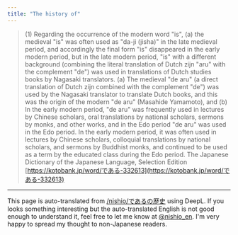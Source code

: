 ```yaml
---
title: "The history of"
---
```


>  (1) Regarding the occurrence of the modern word "is", (a) the medieval "is" was often used as "da-ji (jisha)" in the late medieval period, and accordingly the final form "is" disappeared in the early modern period, but in the late modern period, "is" with a different background (combining the literal translation of Dutch zijn "aru" with the complement "de") was used in translations of Dutch studies books by Nagasaki translators. (a) The medieval "de aru" (a direct translation of Dutch zijn combined with the complement "de") was used by the Nagasaki translator to translate Dutch books, and this was the origin of the modern "de aru" (Masahide Yamamoto), and (b) In the early modern period, "de aru" was frequently used in lectures by Chinese scholars, oral translations by national scholars, sermons by monks, and other works, and in the Edo period "de aru" was used in the Edo period. In the early modern period, it was often used in lectures by Chinese scholars, colloquial translations by national scholars, and sermons by Buddhist monks, and continued to be used as a term by the educated class during the Edo period.
The Japanese Dictionary of the Japanese Language, Selection Edition
[https://kotobank.jp/word/である-332613](https://kotobank.jp/word/である-332613)

---
This page is auto-translated from [/nishio/であるの歴史](https://scrapbox.io/nishio/であるの歴史) using DeepL. If you looks something interesting but the auto-translated English is not good enough to understand it, feel free to let me know at [@nishio_en](https://twitter.com/nishio_en). I'm very happy to spread my thought to non-Japanese readers.